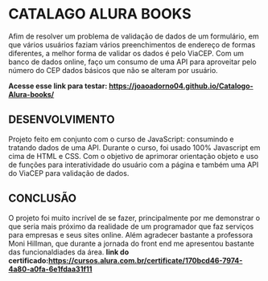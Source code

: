 # CATALAGO ALURA BOOKS
Afim de resolver um problema de validação de dados de um formulário, em que vários usuários faziam vários preenchimentos de endereço de formas diferentes, a melhor forma de validar os dados é pelo ViaCEP. Com um banco de dados online, faço um consumo de uma API para aproveitar pelo número do CEP dados básicos que não se alteram por usuário.

**Acesse esse link para testar: https://joaoadorno04.github.io/Catalogo-Alura-books/**

## DESENVOLVIMENTO
Projeto feito em conjunto com o curso de JavaScript: consumindo e tratando dados de uma API. Durante o curso, foi usado 100% Javascript em cima de HTML e CSS. Com o objetivo de aprimorar orientação objeto e uso de funções para interatividade do usuário com a página e também uma API do ViaCEP para validação de dados.




## CONCLUSÃO
O projeto foi muito incrível de se fazer, principalmente por me demonstrar o que seria mais próximo da realidade de um programador que faz serviços para empresas e seus sites online. Além agradecer bastante a professora Moni Hillman, que durante a jornada do front end me apresentou bastante das funcionaldiades da área.
**link do certificado:https://cursos.alura.com.br/certificate/170bcd46-7974-4a80-a0fa-6e1fdaa31f11**
